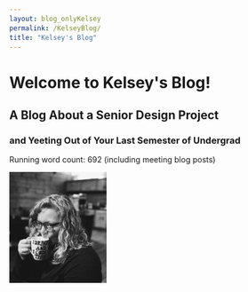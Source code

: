 ```yaml
---
layout: blog_onlyKelsey
permalink: /KelseyBlog/
title: "Kelsey's Blog"
---
```


# Welcome to Kelsey's Blog!
## A Blog About a Senior Design Project
### and Yeeting Out of Your Last Semester of Undergrad

Running word count: 692 (including meeting blog posts)

![](./images/kelsey_blog_pic.jpeg)

<style> img {max-width: 100%; max-height: 200px; left: 50%; }</style>